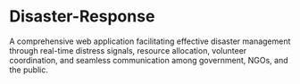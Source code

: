 # Disaster-Response
A comprehensive web application facilitating effective disaster management through real-time distress signals, resource allocation, volunteer coordination, and seamless communication among government, NGOs, and the public.
